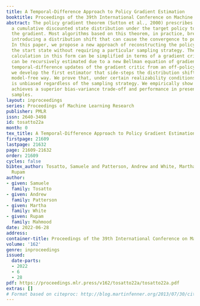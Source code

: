 ```yaml
---
title: A Temporal-Difference Approach to Policy Gradient Estimation
booktitle: Proceedings of the 39th International Conference on Machine Learning
abstract: The policy gradient theorem (Sutton et al., 2000) prescribes the usage of
  a cumulative discounted state distribution under the target policy to approximate
  the gradient. Most algorithms based on this theorem, in practice, break this assumption,
  introducing a distribution shift that can cause the convergence to poor solutions.
  In this paper, we propose a new approach of reconstructing the policy gradient from
  the start state without requiring a particular sampling strategy. The policy gradient
  calculation in this form can be simplified in terms of a gradient critic, which
  can be recursively estimated due to a new Bellman equation of gradients. By using
  temporal-difference updates of the gradient critic from an off-policy data stream,
  we develop the first estimator that side-steps the distribution shift issue in a
  model-free way. We prove that, under certain realizability conditions, our estimator
  is unbiased regardless of the sampling strategy. We empirically show that our technique
  achieves a superior bias-variance trade-off and performance in presence of off-policy
  samples.
layout: inproceedings
series: Proceedings of Machine Learning Research
publisher: PMLR
issn: 2640-3498
id: tosatto22a
month: 0
tex_title: A Temporal-Difference Approach to Policy Gradient Estimation
firstpage: 21609
lastpage: 21632
page: 21609-21632
order: 21609
cycles: false
bibtex_author: Tosatto, Samuele and Patterson, Andrew and White, Martha and Mahmood,
  Rupam
author:
- given: Samuele
  family: Tosatto
- given: Andrew
  family: Patterson
- given: Martha
  family: White
- given: Rupam
  family: Mahmood
date: 2022-06-28
address:
container-title: Proceedings of the 39th International Conference on Machine Learning
volume: '162'
genre: inproceedings
issued:
  date-parts:
  - 2022
  - 6
  - 28
pdf: https://proceedings.mlr.press/v162/tosatto22a/tosatto22a.pdf
extras: []
# Format based on citeproc: http://blog.martinfenner.org/2013/07/30/citeproc-yaml-for-bibliographies/
---
```

